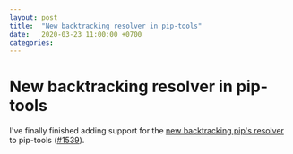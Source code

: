 ```yaml
---
layout: post
title:  "New backtracking resolver in pip-tools"
date:   2020-03-23 11:00:00 +0700
categories:
---
```


# New backtracking resolver in pip-tools

I've finally finished adding support for the [new backtracking pip's resolver](https://pip.pypa.io/en/latest/user_guide/#changes-to-the-pip-dependency-resolver-in-20-3-2020) to pip-tools ([#1539](https://github.com/jazzband/pip-tools/pull/1539)).
